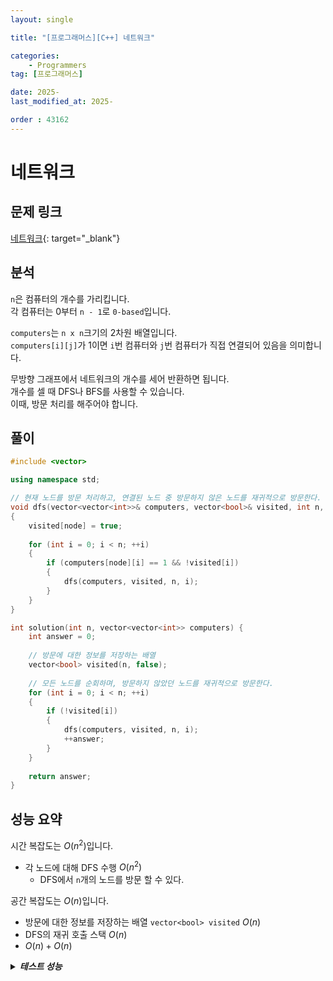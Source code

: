 ```yaml
---
layout: single

title: "[프로그래머스][C++] 네트워크"

categories:
    - Programmers
tag: [프로그래머스]

date: 2025-
last_modified_at: 2025-

order : 43162
---
```


# 네트워크

## 문제 링크

[네트워크](https://school.programmers.co.kr/learn/courses/30/lessons/43162){: target="_blank"}

## 분석

`n`은 컴퓨터의 개수를 가리킵니다.  
각 컴퓨터는 0부터 `n - 1`로 `0-based`입니다.

`computers`는 `n x n`크기의 2차원 배열입니다.  
`computers[i][j]`가 1이면 `i`번 컴퓨터와 `j`번 컴퓨터가 직접 연결되어 있음을 의미합니다.

무방향 그래프에서 네트워크의 개수를 세어 반환하면 됩니다.  
개수를 셀 때 DFS나 BFS를 사용할 수 있습니다.  
이때, 방문 처리를 해주어야 합니다.

## 풀이

```cpp
#include <vector>

using namespace std;

// 현재 노드를 방문 처리하고, 연결된 노드 중 방문하지 않은 노드를 재귀적으로 방문한다.
void dfs(vector<vector<int>>& computers, vector<bool>& visited, int n, int node)
{
    visited[node] = true;
    
    for (int i = 0; i < n; ++i)
    {
        if (computers[node][i] == 1 && !visited[i])
        {
            dfs(computers, visited, n, i);
        }
    }
}

int solution(int n, vector<vector<int>> computers) {
    int answer = 0;
    
    // 방문에 대한 정보를 저장하는 배열
    vector<bool> visited(n, false);
    
    // 모든 노드를 순회하며, 방문하지 않았던 노드를 재귀적으로 방문한다.
    for (int i = 0; i < n; ++i)
    {
        if (!visited[i])
        {
            dfs(computers, visited, n, i);
            ++answer;
        }
    }
    
    return answer;
}
```

## 성능 요약

시간 복잡도는 $O(n^2)$입니다.

- 각 노드에 대해 DFS 수행 $O(n^2)$
    + DFS에서 `n`개의 노드를 방문 할 수 있다.

공간 복잡도는 $O(n)$입니다.

- 방문에 대한 정보를 저장하는 배열 `vector<bool> visited` $O(n)$
- DFS의 재귀 호출 스택 $O(n)$
- $O(n) + O(n)$

<details>
<summary><h5 style="display: inline;">테스트 성능</h5></summary>
<div markdown="1">

테스트 1 〉 통과 (0.01ms, 4.21MB)  
테스트 2 〉 통과 (0.01ms, 4.2MB)  
테스트 3 〉 통과 (0.01ms, 4.18MB)  
테스트 4 〉 통과 (0.01ms, 4.01MB)  
테스트 5 〉 통과 (0.01ms, 4.19MB)  
테스트 6 〉 통과 (0.03ms, 4.2MB)  
테스트 7 〉 통과 (0.01ms, 4.13MB)  
테스트 8 〉 통과 (0.02ms, 4.18MB)  
테스트 9 〉 통과 (0.02ms, 4.45MB)  
테스트 10 〉 통과 (0.01ms, 4.22MB)  
테스트 11 〉 통과 (0.05ms, 4.13MB)  
테스트 12 〉 통과 (0.04ms, 4.19MB)  
테스트 13 〉 통과 (0.03ms, 3.89MB)  

</div>
</details>